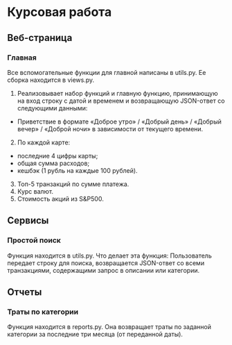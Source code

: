 # Курсовая работа
## Веб-страница
### Главная
Все вспомогательные функции для главной написаны в utils.py. Ее сборка находится в views.py.

1. Реализовывает набор функций и главную функцию, принимающую на вход строку с датой и временем и
возвращающую JSON-ответ со следующими данными:
- Приветствие в формате  «Доброе утро» / «Добрый день» / «Добрый вечер» / «Доброй ночи» в зависимости от текущего времени.
   
2. По каждой карте:
- последние 4 цифры карты;
- общая сумма расходов;
- кешбэк (1 рубль на каждые 100 рублей).
3. Топ-5 транзакций по сумме платежа.
4. Курс валют.
5. Стоимость акций из S&P500.

## Сервисы
### Простой поиск
Функция находится в utils.py. Что делает эта функция:
Пользователь передает строку для поиска, возвращается JSON-ответ со всеми транзакциями,
содержащими запрос в описании или категории.

## Отчеты
### Траты по категории
Функция находится в reports.py. Она возвращает траты по заданной категории за последние три месяца (от переданной даты).
